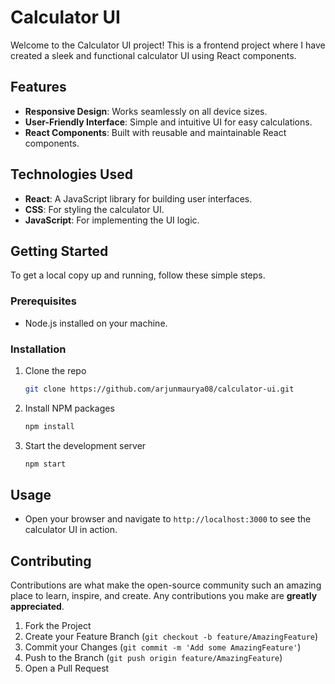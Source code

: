 # Calculator UI

Welcome to the Calculator UI project! This is a frontend project where I have created a sleek and functional calculator UI using React components.

## Features

- **Responsive Design**: Works seamlessly on all device sizes.
- **User-Friendly Interface**: Simple and intuitive UI for easy calculations.
- **React Components**: Built with reusable and maintainable React components.

## Technologies Used

- **React**: A JavaScript library for building user interfaces.
- **CSS**: For styling the calculator UI.
- **JavaScript**: For implementing the UI logic.

## Getting Started

To get a local copy up and running, follow these simple steps.

### Prerequisites

- Node.js installed on your machine.

### Installation

1. Clone the repo
    ```sh
    git clone https://github.com/arjunmaurya08/calculator-ui.git
    ```
2. Install NPM packages
    ```sh
    npm install
    ```
3. Start the development server
    ```sh
    npm start
    ```

## Usage

- Open your browser and navigate to `http://localhost:3000` to see the calculator UI in action.

## Contributing

Contributions are what make the open-source community such an amazing place to learn, inspire, and create. Any contributions you make are **greatly appreciated**.

1. Fork the Project
2. Create your Feature Branch (`git checkout -b feature/AmazingFeature`)
3. Commit your Changes (`git commit -m 'Add some AmazingFeature'`)
4. Push to the Branch (`git push origin feature/AmazingFeature`)
5. Open a Pull Request